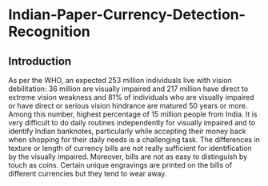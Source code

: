 # Indian-Paper-Currency-Detection-Recognition
## Introduction
As per the WHO, an expected 253 million individuals live with vision debilitation: 36 million are visually impaired and 217 million have direct to extreme vision weakness and 81% of individuals who are visually impaired or have direct or serious vision hindrance are matured 50 years or more. Among this number, highest percentage of 15 million people from India. It is very difficult to do daily routines independently for visually impaired and to identify Indian banknotes, particularly while accepting their money back when shopping for their daily needs is a challenging task. The differences in texture or length of currency bills are not really sufficient for identification by the visually impaired. Moreover, bills are not as easy to distinguish by touch as coins. Certain unique engravings are printed on the bills of different currencies but they tend to wear away.
